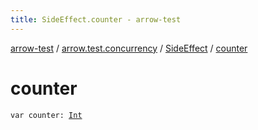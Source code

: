 ```yaml
---
title: SideEffect.counter - arrow-test
---
```


[arrow-test](../../index.html) / [arrow.test.concurrency](../index.html) / [SideEffect](index.html) / [counter](./counter.html)

# counter

`var counter: `[`Int`](https://kotlinlang.org/api/latest/jvm/stdlib/kotlin/-int/index.html)